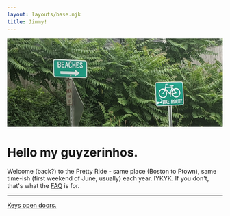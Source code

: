 ```yaml
---
layout: layouts/base.njk
title: Jimmy!
---
```


![Image of two road signs in front of lush foliage. One reads "BIKE ROUTE" and the other "BEACHES"](../img/home_hero.png)

# Hello my guyzerinhos.

Welcome (back?) to the Pretty Ride - same place (Boston to Ptown), same time-ish (first weekend of June, usually) each year. IYKYK. If you don't, that's what the [FAQ](/faq/) is for.

-------

[Keys open doors.](https://forms.gle/RAzhVcqK8728w1TV7)

